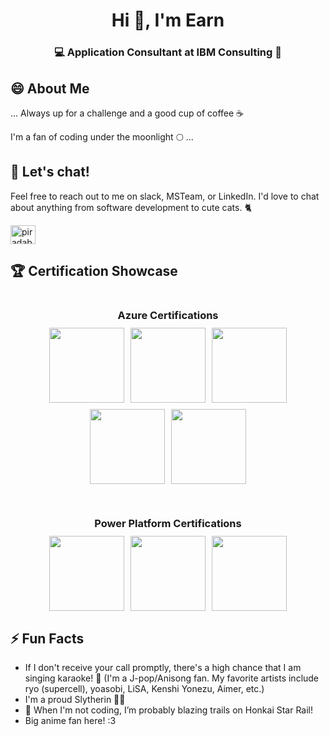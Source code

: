 <h1 align="center">Hi 👋, I'm Earn</h1>
<h3 align="center">💻 Application Consultant at IBM Consulting 💼</h3>

## 😄 About Me

... Always up for a challenge and a good cup of coffee ☕️

I'm a fan of coding under the moonlight 🌕 ...

## 💬 Let's chat!

Feel free to reach out to me on slack, MSTeam, or LinkedIn. I'd love to chat about anything from software development to cute cats. 🐈 

<p align="left">
<a href="https://linkedin.com/in/piradab" target="blank"><img align="center" src="https://raw.githubusercontent.com/rahuldkjain/github-profile-readme-generator/master/src/images/icons/Social/linked-in-alt.svg" alt="piradab" height="30" width="40" /></a>
</p>

## 🏆 Certification Showcase

<div style="display: flex; flex-direction: column; align-items: center; gap: 30px;">

  <!-- Azure Certifications -->
  <div style="text-align: center;">
    <h3 style="margin-bottom: 10px;">Azure Certifications</h3>
    <div style="display: flex; justify-content: center; flex-wrap: wrap; gap: 10px;">
      <img src="https://github.com/ibm-pirada/ibm-pirada/assets/102285772/930fa31b-a854-4dc9-8304-7292295e84c8" style="width: 120px; height: 120px;">
      <img src="https://user-images.githubusercontent.com/102285772/220892743-a020dd08-6440-4ec6-ab37-d473dd6f0338.png" style="width: 120px; height: 120px;">
      <img src="https://user-images.githubusercontent.com/102285772/220892710-2d310280-701d-4ad8-8fc3-99935be152f2.png" style="width: 120px; height: 120px;">
      <img src="https://user-images.githubusercontent.com/102285772/220892570-d8b099a5-09da-4b08-8b46-30f85d457dd4.png" style="width: 120px; height: 120px;">
      <img src="https://user-images.githubusercontent.com/102285772/220892487-5de1c4e5-de16-4872-bbd3-c40309b2314e.png" style="width: 120px; height: 120px;">
    </div>
  </div>

  <!-- Power Platform Certifications -->
  <div style="text-align: center;">
    <h3 style="margin-bottom: 10px;">Power Platform Certifications</h3>
    <div style="display: flex; justify-content: center; flex-wrap: wrap; gap: 10px;">
      <img src="https://github.com/user-attachments/assets/8415c728-4a4e-4563-9e50-4753c48f3760" style="width: 120px; height: 120px;">
      <img src="https://github.com/user-attachments/assets/4e19de82-9e98-4732-8018-fc79eeab0cdf" style="width: 120px; height: 120px;">
      <img src="https://github.com/user-attachments/assets/d1304c82-b2d1-46f0-be4a-4cbb52847301" style="width: 120px; height: 120px;">
    </div>
  </div>

</div>


## ⚡ Fun Facts

- If I don't receive your call promptly, there's a high chance that I am singing karaoke! 🎤 (I'm a J-pop/Anisong fan. My favorite artists include ryo (supercell), yoasobi, LiSA, Kenshi Yonezu, Aimer, etc.)
- I'm a proud Slytherin 🐍💚
- 🚀 When I'm not coding, I’m probably blazing trails on Honkai Star Rail!
- Big anime fan here! :3

<!--
**ibm-pirada/ibm-pirada** is a ✨ _special_ ✨ repository because its `README.md` (this file) appears on your GitHub profile.

Here are some ideas to get you started:

- 🔭 I’m currently working on ...
- 🌱 I’m currently learning ...
- 👯 I’m looking to collaborate on ...
- 🤔 I’m looking for help with ...
- 💬 Ask me about ...
- 📫 How to reach me: ...
- 😄 Pronouns: ...
- ⚡ Fun fact: ...
-->
